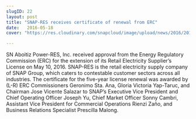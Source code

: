 ```yaml
---
slugID: 22
layout: post
title: "SNAP-RES receives certificate of renewal from ERC"
date:   2016-05-18 
cover: "https://res.cloudinary.com/snapcloud/image/upload/news/2016/2016-07-snap.jpg"

---
```

SN Aboitiz Power-RES, Inc. received approval from the Energy Regulatory Commission (ERC) for the extension of its Retail Electricity Supplier’s License on May 10, 2016. SNAP-RES is the retail electricity supply company of SNAP Group, which caters to contestable customer sectors across all industries. The certificate for the five-year license renewal was awarded by (L-R) ERC Commissioners Geronimo Sta. Ana, Gloria Victoria Yap-Taruc, and Chairman Jose Vicente Salazar to SNAP’s Executive Vice President and Chief Operating Officer Joseph Yu, Chief Market Officer Sonny Cambri, Assistant Vice President for Commercial Operations Rienzi Zaño, and Business Relations Specialist Prescilla Malong.